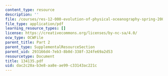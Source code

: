 ```yaml
---
content_type: resource
description: ''
file: /courses/res-12-000-evolution-of-physical-oceanography-spring-2007/dac2c28ab3e8aa8eae99c33143ac221c_134135.pdf
file_type: application/pdf
learning_resource_types: []
license: https://creativecommons.org/licenses/by-nc-sa/4.0/
ocw_type: OCWFile
parent_title: Part 2
parent_type: SupplementalResourceSection
parent_uid: 293166d4-7eb3-8b0d-338f-324fe69a2d53
resourcetype: Document
title: 134135.pdf
uid: dac2c28a-b3e8-aa8e-ae99-c33143ac221c
---
```

